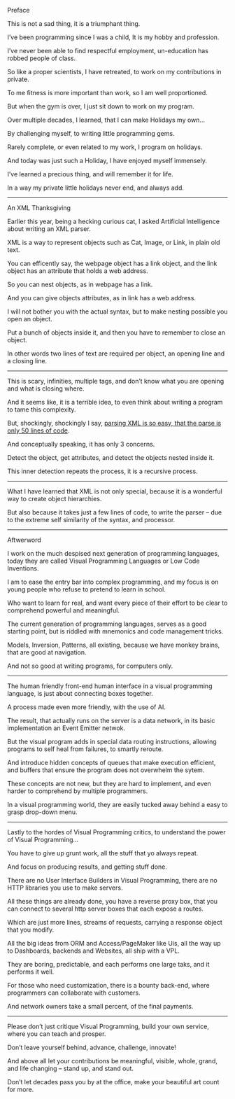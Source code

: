 Preface

This is not a sad thing,
it is a triumphant thing.

I’ve been programming since I was a child,
It is my hobby and profession.

I’ve never been able to find respectful employment,
un-education has robbed people of class.

So like a proper scientists, I have retreated,
to work on my contributions in private.

To me fitness is more important than work,
so I am well proportioned.

But when the gym is over,
I just sit down to work on my program.

Over multiple decades, I learned,
that I can make Holidays my own…

By challenging myself,
to writing little programming gems.

Rarely complete, or even related to my work,
I program on holidays.

And today was just such a Holiday,
I have enjoyed myself immensely.

I’ve learned a precious thing,
and will remember it for life.

In a way my private little holidays never end,
and always add.

---

An XML Thanksgiving

Earlier this year, being a hecking curious cat,
I asked Artificial Intelligence about writing an XML parser.

XML is a way to represent objects such as Cat, Image, or Link,
in plain old text.

You can efficently say, the webpage object has a link object,
and the link object has an attribute that holds a web address.

So you can nest objects,
as in webpage has a link.

And you can give objects attributes,
as in link has a web address.

I will not bother you with the actual syntax,
but to make nesting possible you open an object.

Put a bunch of objects inside it,
and then you have to remember to close an object.

In other words two lines of text are required per object,
an opening line and a closing line.

---

This is scary, infinities, multiple tags,
and don’t know what you are opening and what is closing where.

And it seems like, it is a terrible idea,
to even think about writing a program to tame this complexity.

But, shockingly, shockingly I say,
[parsing XML is so easy, that the parse is only 50 lines of code][1].

And conceptually speaking,
it has only 3 concerns.

Detect the object, get attributes,
and detect the objects nested inside it.

This inner detection repeats the process,
it is a recursive process.

---

What I have learned that XML is not only special,
because it is a wonderful way to create object hierarchies.

But also because it takes just a few lines of code,
to write the parser – due to the extreme self similarity of the syntax, and processor.

---

Aftwerword

I work on the much despised next generation of programming languages,
today they are called Visual Programming Languages or Low Code Inventions.

I am to ease the entry bar into complex programming,
and my focus is on young people who refuse to pretend to learn in school.

Who want to learn for real,
and want every piece of their effort to be clear to comprehend powerful and meaningful.

The current generation of programming languages,
serves as a good starting point, but is riddled with mnemonics and code management tricks.

Models, Inversion, Patterns, all existing,
because we have monkey brains, that are good at navigation.

And not so good at writing programs,
for computers only.

---

The human friendly front-end human interface in a visual programming language,
is just about connecting boxes together.

A process made even more friendly,
with the use of AI.

The result, that actually runs on the server is a data network,
in its basic implementation an Event Emitter netwok.

But the visual program adds in special data routing instructions,
allowing programs to self heal from failures, to smartly reroute.

And introduce hidden concepts of queues that make execution efficient,
and buffers that ensure the program does not overwhelm the sytem.

These concepts are not new, but they are hard to implement,
and even harder to comprehend by multiple programmers.

In a visual programming world,
they are easily tucked away behind a easy to grasp drop-down menu.

---

Lastly to the hordes of Visual Programming critics,
to understand the power of Visual Programming…

You have to give up grunt work,
all the stuff that yo always repeat.

And focus on producing results,
and getting stuff done.

There are no User Interface Builders in Visual Programming,
there are no HTTP libraries you use to make servers.

All these things are already done, you have a reverse proxy box,
that you can connect to several http server boxes that each expose a routes.

Which are just more lines, streams of requests,
carrying a response object that you modify.

All the big ideas from ORM and Access/PageMaker like Uis,
all the way up to Dashboards, backends and Websites, all ship with a VPL.

They are boring, predictable, and each performs one large taks,
and it performs it well.

For those who need customization, there is a bounty back-end,
where programmers can collaborate with customers.

And network owners take a small percent,
of the final payments.

---

Please don’t just critique Visual Programming,
build your own service, where you can teach and prosper.

Don’t leave yourself behind,
advance, challenge, innovate!

And above all let your contributions be meaningful, visible, whole,
grand, and life changing – stand up, and stand out.

Don’t let decades pass you by at the office,
make your beautiful art count for more.

[1]: https://github.com/catpea/sweetpea/blob/50e12ccf2ddc53881607f7efb39ad7d97e5c139b/src/plug-ins/config-parser/XmlParser.js#L1-L45

